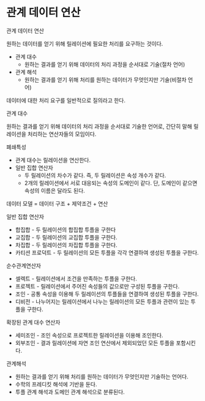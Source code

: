 # 관계 데이터 연산



관계 데이터 연산

원하는 데이터를 얻기 위해 릴레이션에 필요한 처리를 요구하는 것이다.

- 관계 대수
  - 원하는 결과를 얻기 위해 데이터의 처리 과정을 순서대로 기술(절차 언어)
- 관계 해석
  - 원하는 결과를 얻기 위해 처리를 원하는 데이터가 무엇인지만 기술(비절차 언어)



데이터에 대한 처리 요구를 일반적으로 질의라고 한다.



관계 대수

원하는 결과를 얻기 위해 데이터의 처리 과정을 순서대로 기술한 언어로, 간단히 말해 릴레이션을 처리하는 연산자들의 모임이다.

폐쇄특성

- 관계 대수는 릴레이션을 연산한다.
- 일반 집합 연산자
  - 두 릴레이션의 차수가 같다. 즉, 두 릴레이션은 속성 개수가 같다.
  - 2개의 릴레이션에서 서로 대응되는 속성의 도메인이 같다. 단, 도메인이 같으면 속성의 이름은 달라도 된다.



데이터 모델 = 데이터 구조 + 제약조건 + 연산



일반 집합 연산자

- 합집합 - 두 릴레이션의 합집합 투플을 구한다
- 교집합 - 두 릴레이션의 교집합 투플을 구한다.
- 차집합 - 두 릴레이션의 차집합 투플을 구한다.
- 카티션 프로덕트 - 두 릴레이션의 모든 투플을 각각 연결하여 생성된 투플을 구한다.



순수관계연산자

- 셀렉트 - 릴레이션에서 조건을 만족하는 투플을 구한다.
- 프로젝트 - 릴레이션에서 주어진 속성들의 값으로만 구성된 투플을 구한다.
- 조인 - 공통 속성을 이용해 두 릴레이션의 투플들을 연결하여 생성된 투플을 구한다.
- 디비전 - 나누어지는 릴레이션에서 나누는 릴레이션의 모든 투플과 관련이 있는 투플을 구한다.



확장된 관계 대수 연산자

- 세미조인 - 조인 속성으로 프로젝트한 릴레이션을 이용해 조인한다.
- 외부조인 - 결과 릴레이션에 자연 조인 연산에서 제외되었던 모든 투플을 포함시킨다.



관계해석

- 원하는 결과를 얻기 위해 처리를 원하는 데이터가 무엇인지만 기술하는 언어다.
- 수학의 프레디킷 해석에 기반을 둔다.
- 투플 관계 해석과 도메인 관계 해석으로 분류된다.
